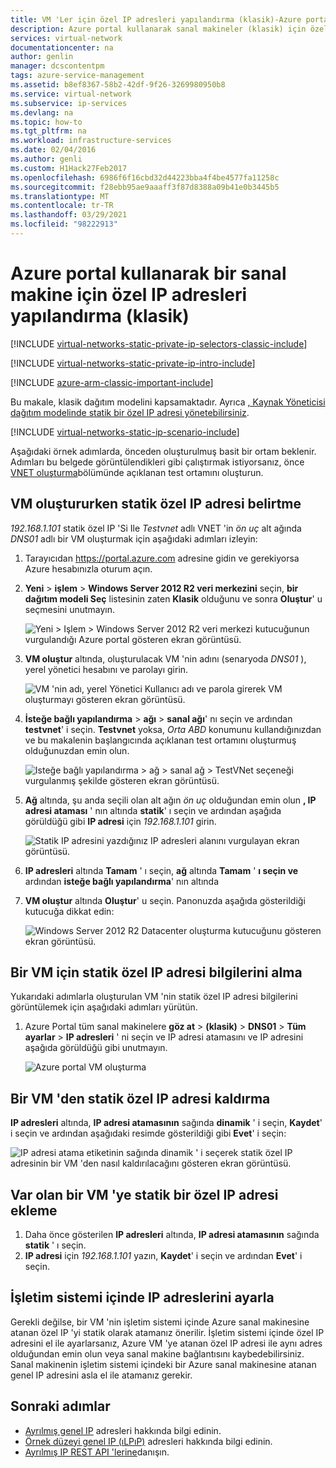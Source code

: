 ```yaml
---
title: VM 'Ler için özel IP adresleri yapılandırma (klasik)-Azure portal | Microsoft Docs
description: Azure portal kullanarak sanal makineler (klasik) için özel IP adreslerini yapılandırmayı öğrenin.
services: virtual-network
documentationcenter: na
author: genlin
manager: dcscontentpm
tags: azure-service-management
ms.assetid: b8ef8367-58b2-42df-9f26-3269980950b8
ms.service: virtual-network
ms.subservice: ip-services
ms.devlang: na
ms.topic: how-to
ms.tgt_pltfrm: na
ms.workload: infrastructure-services
ms.date: 02/04/2016
ms.author: genli
ms.custom: H1Hack27Feb2017
ms.openlocfilehash: 6986f6f16cbd32d44223bba4f4be4577fa11258c
ms.sourcegitcommit: f28ebb95ae9aaaff3f87d8388a09b41e0b3445b5
ms.translationtype: MT
ms.contentlocale: tr-TR
ms.lasthandoff: 03/29/2021
ms.locfileid: "98222913"
---
```

# <a name="configure-private-ip-addresses-for-a-virtual-machine-classic-using-the-azure-portal"></a>Azure portal kullanarak bir sanal makine için özel IP adresleri yapılandırma (klasik)

[!INCLUDE [virtual-networks-static-private-ip-selectors-classic-include](../../includes/virtual-networks-static-private-ip-selectors-classic-include.md)]

[!INCLUDE [virtual-networks-static-private-ip-intro-include](../../includes/virtual-networks-static-private-ip-intro-include.md)]

[!INCLUDE [azure-arm-classic-important-include](../../includes/azure-arm-classic-important-include.md)]

Bu makale, klasik dağıtım modelini kapsamaktadır. Ayrıca [, Kaynak Yöneticisi dağıtım modelinde statik bir özel IP adresi yönetebilirsiniz](virtual-networks-static-private-ip-arm-pportal.md).

[!INCLUDE [virtual-networks-static-ip-scenario-include](../../includes/virtual-networks-static-ip-scenario-include.md)]

Aşağıdaki örnek adımlarda, önceden oluşturulmuş basit bir ortam beklenir. Adımları bu belgede görüntülendikleri gibi çalıştırmak istiyorsanız, önce [VNET oluşturma](/previous-versions/azure/virtual-network/virtual-networks-create-vnet-classic-pportal)bölümünde açıklanan test ortamını oluşturun.

## <a name="how-to-specify-a-static-private-ip-address-when-creating-a-vm"></a>VM oluştururken statik özel IP adresi belirtme
*192.168.1.101* statik özel IP 'Si Ile *Testvnet* adlı VNET 'in *ön uç* alt ağında *DNS01* adlı bir VM oluşturmak için aşağıdaki adımları izleyin:

1. Tarayıcıdan https://portal.azure.com adresine gidin ve gerekiyorsa Azure hesabınızla oturum açın.
2. **Yeni**  >  **işlem**  >  **Windows Server 2012 R2 veri merkezini** seçin, **bir dağıtım modeli Seç** listesinin zaten **Klasik** olduğunu ve sonra **Oluştur**' u seçmesini unutmayın.
   
    ![Yeni > Işlem > Windows Server 2012 R2 veri merkezi kutucuğunun vurgulandığı Azure portal gösteren ekran görüntüsü.](./media/virtual-networks-static-ip-classic-pportal/figure01.png)
3. **VM oluştur** altında, oluşturulacak VM 'nin adını (senaryoda *DNS01* ), yerel yönetici hesabını ve parolayı girin.
   
    ![VM 'nin adı, yerel Yönetici Kullanıcı adı ve parola girerek VM oluşturmayı gösteren ekran görüntüsü.](./media/virtual-networks-static-ip-classic-pportal/figure02.png)
4. **İsteğe bağlı yapılandırma**  >  **ağı**  >  **sanal ağı**' nı seçin ve ardından **testvnet**' i seçin. **Testvnet** yoksa, *Orta ABD* konumunu kullandığınızdan ve bu makalenin başlangıcında açıklanan test ortamını oluşturmuş olduğunuzdan emin olun.
   
    ![Isteğe bağlı yapılandırma > ağ > sanal ağ > TestVNet seçeneği vurgulanmış şekilde gösteren ekran görüntüsü.](./media/virtual-networks-static-ip-classic-pportal/figure03.png)
5. **Ağ** altında, şu anda seçili olan alt ağın *ön uç* olduğundan emin olun **, IP** **adresi ataması** ' nın altında **statik**' ı seçin ve ardından aşağıda görüldüğü gibi **IP adresi** için *192.168.1.101* girin.
   
    ![Statik IP adresini yazdığınız IP adresleri alanını vurgulayan ekran görüntüsü.](./media/virtual-networks-static-ip-classic-pportal/figure04.png)    
6. **IP adresleri** altında **Tamam** ' ı seçin, **ağ** altında **Tamam** ' **ı seçin ve** ardından **isteğe bağlı yapılandırma**' nın altında
7. **VM oluştur** altında **Oluştur**' u seçin. Panonuzda aşağıda gösterildiği kutucuğa dikkat edin:
   
    ![Windows Server 2012 R2 Datacenter oluşturma kutucuğunu gösteren ekran görüntüsü.](./media/virtual-networks-static-ip-classic-pportal/figure05.png)

## <a name="how-to-retrieve-static-private-ip-address-information-for-a-vm"></a>Bir VM için statik özel IP adresi bilgilerini alma
Yukarıdaki adımlarla oluşturulan VM 'nin statik özel IP adresi bilgilerini görüntülemek için aşağıdaki adımları yürütün.

1. Azure Portal tüm sanal makinelere **göz at**  >  **(klasik)**  >  **DNS01**  >  **Tüm ayarlar**  >  **IP adresleri** ' ni seçin ve IP adresi atamasını ve IP adresini aşağıda görüldüğü gibi unutmayın.
   
    ![Azure portal VM oluşturma](./media/virtual-networks-static-ip-classic-pportal/figure06.png)

## <a name="how-to-remove-a-static-private-ip-address-from-a-vm"></a>Bir VM 'den statik özel IP adresi kaldırma

**IP adresleri** altında, **IP adresi atamasının** sağında **dinamik** ' i seçin, **Kaydet**' i seçin ve ardından aşağıdaki resimde gösterildiği gibi **Evet**' i seçin:
   
![IP adresi atama etiketinin sağında dinamik ' i seçerek statik özel IP adresinin bir VM 'den nasıl kaldırılacağını gösteren ekran görüntüsü.](./media/virtual-networks-static-ip-classic-pportal/figure07.png)

## <a name="how-to-add-a-static-private-ip-address-to-an-existing-vm"></a>Var olan bir VM 'ye statik bir özel IP adresi ekleme

1. Daha önce gösterilen **IP adresleri** altında, **IP adresi atamasının** sağında **statik** ' ı seçin.
2. **IP adresi** için *192.168.1.101* yazın, **Kaydet**' i seçin ve ardından **Evet**' i seçin.

## <a name="set-ip-addresses-within-the-operating-system"></a>İşletim sistemi içinde IP adreslerini ayarla

Gerekli değilse, bir VM 'nin işletim sistemi içinde Azure sanal makinesine atanan özel IP 'yi statik olarak atamanız önerilir. İşletim sistemi içinde özel IP adresini el ile ayarlarsanız, Azure VM 'ye atanan özel IP adresi ile aynı adres olduğundan emin olun veya sanal makine bağlantısını kaybedebilirsiniz. Sanal makinenin işletim sistemi içindeki bir Azure sanal makinesine atanan genel IP adresini asla el ile atamanız gerekir.

## <a name="next-steps"></a>Sonraki adımlar
* [Ayrılmış genel IP](/previous-versions/azure/virtual-network/virtual-networks-reserved-public-ip) adresleri hakkında bilgi edinin.
* [Örnek düzeyi genel IP (ıLPıP)](/previous-versions/azure/virtual-network/virtual-networks-instance-level-public-ip) adresleri hakkında bilgi edinin.
* [Ayrılmış IP REST API 'lerine](/previous-versions/azure/reference/dn722420(v=azure.100))danışın.